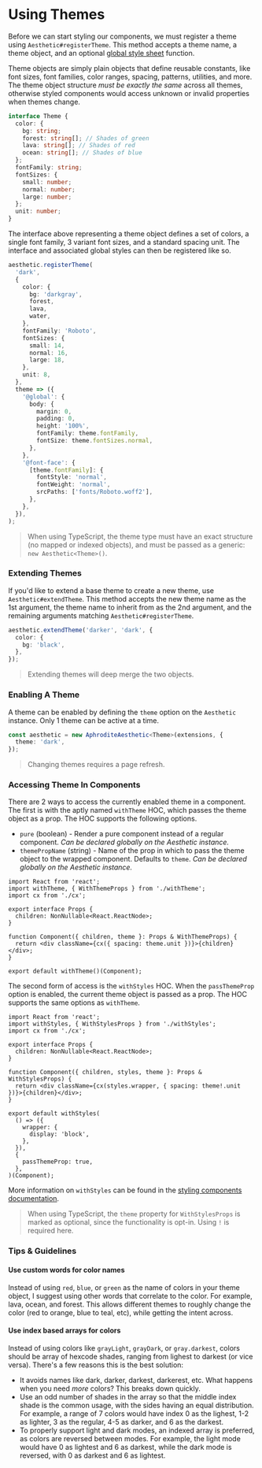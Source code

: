 # Using Themes

Before we can start styling our components, we must register a theme using
`Aesthetic#registerTheme`. This method accepts a theme name, a theme object, and an optional
[global style sheet](./unified/global-at.md) function.

Theme objects are simply plain objects that define reusable constants, like font sizes, font
families, color ranges, spacing, patterns, utilities, and more. The theme object structure _must be
exactly the same_ across all themes, otherwise styled components would access unknown or invalid
properties when themes change.

```ts
interface Theme {
  color: {
    bg: string;
    forest: string[]; // Shades of green
    lava: string[]; // Shades of red
    ocean: string[]; // Shades of blue
  };
  fontFamily: string;
  fontSizes: {
    small: number;
    normal: number;
    large: number;
  };
  unit: number;
}
```

The interface above representing a theme object defines a set of colors, a single font family, 3
variant font sizes, and a standard spacing unit. The interface and associated global styles can then
be registered like so.

```ts
aesthetic.registerTheme(
  'dark',
  {
    color: {
      bg: 'darkgray',
      forest,
      lava,
      water,
    },
    fontFamily: 'Roboto',
    fontSizes: {
      small: 14,
      normal: 16,
      large: 18,
    },
    unit: 8,
  },
  theme => ({
    '@global': {
      body: {
        margin: 0,
        padding: 0,
        height: '100%',
        fontFamily: theme.fontFamily,
        fontSize: theme.fontSizes.normal,
      },
    },
    '@font-face': {
      [theme.fontFamily]: {
        fontStyle: 'normal',
        fontWeight: 'normal',
        srcPaths: ['fonts/Roboto.woff2'],
      },
    },
  }),
);
```

> When using TypeScript, the theme type must have an exact structure (no mapped or indexed objects),
> and must be passed as a generic: `new Aesthetic<Theme>()`.

### Extending Themes

If you'd like to extend a base theme to create a new theme, use `Aesthetic#extendTheme`. This method
accepts the new theme name as the 1st argument, the theme name to inherit from as the 2nd argument,
and the remaining arguments matching `Aesthetic#registerTheme`.

```ts
aesthetic.extendTheme('darker', 'dark', {
  color: {
    bg: 'black',
  },
});
```

> Extending themes will deep merge the two objects.

### Enabling A Theme

A theme can be enabled by defining the `theme` option on the `Aesthetic` instance. Only 1 theme can
be active at a time.

```ts
const aesthetic = new AphroditeAesthetic<Theme>(extensions, {
  theme: 'dark',
});
```

> Changing themes requires a page refresh.

### Accessing Theme In Components

There are 2 ways to access the currently enabled theme in a component. The first is with the aptly
named `withTheme` HOC, which passes the theme object as a prop. The HOC supports the following
options.

- `pure` (boolean) - Render a pure component instead of a regular component. _Can be declared
  globally on the Aesthetic instance._
- `themePropName` (string) - Name of the prop in which to pass the theme object to the wrapped
  component. Defaults to `theme`. _Can be declared globally on the Aesthetic instance._

```tsx
import React from 'react';
import withTheme, { WithThemeProps } from './withTheme';
import cx from './cx';

export interface Props {
  children: NonNullable<React.ReactNode>;
}

function Component({ children, theme }: Props & WithThemeProps) {
  return <div className={cx({ spacing: theme.unit })}>{children}</div>;
}

export default withTheme()(Component);
```

The second form of access is the `withStyles` HOC. When the `passThemeProp` option is enabled, the
current theme object is passed as a prop. The HOC supports the same options as `withTheme`.

```tsx
import React from 'react';
import withStyles, { WithStylesProps } from './withStyles';
import cx from './cx';

export interface Props {
  children: NonNullable<React.ReactNode>;
}

function Component({ children, styles, theme }: Props & WithStylesProps) {
  return <div className={cx(styles.wrapper, { spacing: theme!.unit })}>{children}</div>;
}

export default withStyles(
  () => ({
    wrapper: {
      display: 'block',
    },
  }),
  {
    passThemeProp: true,
  },
)(Component);
```

More information on `withStyles` can be found in the [styling components documentation](./style.md).

> When using TypeScript, the `theme` property for `WithStylesProps` is marked as optional, since the
> functionality is opt-in. Using `!` is required here.

### Tips & Guidelines

#### Use custom words for color names

Instead of using `red`, `blue`, or `green` as the name of colors in your theme object, I suggest
using other words that correlate to the color. For example, lava, ocean, and forest. This allows
different themes to roughly change the color (red to orange, blue to teal, etc), while getting the
intent across.

#### Use index based arrays for colors

Instead of using colors like `grayLight`, `grayDark`, or `gray.darkest`, colors should be array of
hexcode shades, ranging from lighest to darkest (or vice versa). There's a few reasons this is the
best solution:

- It avoids names like dark, darker, darkest, darkerest, etc. What happens when you need _more_
  colors? This breaks down quickly.
- Use an odd number of shades in the array so that the middle index shade is the common usage, with
  the sides having an equal distribution. For example, a range of 7 colors would have index 0 as the
  lighest, 1-2 as lighter, 3 as the regular, 4-5 as darker, and 6 as the darkest.
- To properly support light and dark modes, an indexed array is preferred, as colors are reversed
  between modes. For example, the light mode would have 0 as lightest and 6 as darkest, while the
  dark mode is reversed, with 0 as darkest and 6 as lightest.

